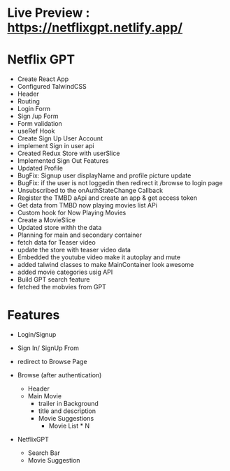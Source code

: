 # Live Preview : https://netflixgpt.netlify.app/

# Netflix GPT

- Create React App
- Configured TalwindCSS
- Header
- Routing
- Login Form
- Sign /up Form
- Form validation
- useRef Hook
- Create Sign Up User Account
- implement Sign in user api
- Created Redux Store with userSlice
- Implemented Sign Out Features
- Updated Profile 
- BugFix: Signup user displayName and profile picture update
- BugFix: if the user is not loggedin then redirect it /browse to login page
- Unsubscribed to the onAuthStateChange Callback
- Register the TMBD aApi and create an app & get access token
- Get data from TMBD now playing movies list APi
- Custom hook for Now Playing Movies
- Create a MovieSlice
- Updated store withh the data
- Planning for main and secondary container
- fetch data for Teaser video
- update the store with teaser video data
- Embedded the youtube video make it autoplay and mute
- added talwind classes to make MainContainer look awesome
- added movie categories usig API
- Build GPT search feature
- fetched the mobvies from GPT


# Features

- Login/Signup
- Sign In/ SignUp From
- redirect to Browse Page

- Browse (after authentication)

  - Header
  - Main Movie
    - trailer in Background
    - title and description
    - Movie Suggestions
      - Movie List \* N

- NetflixGPT
  - Search Bar
  - Movie Suggestion
